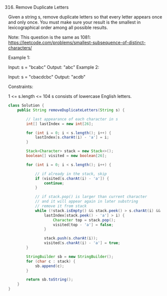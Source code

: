 316. Remove Duplicate Letters

Given a string s, remove duplicate letters so that every letter appears once and only once. You must make sure your result is the smallest in lexicographical order among all possible results.

Note: This question is the same as 1081: https://leetcode.com/problems/smallest-subsequence-of-distinct-characters/

 

Example 1:

Input: s = "bcabc"
Output: "abc"
Example 2:

Input: s = "cbacdcbc"
Output: "acdb"


Constraints:

1 <= s.length <= 104
s consists of lowercase English letters.

```java
class Solution {
    public String removeDuplicateLetters(String s) {

        // last appearance of each character in s
        int[] lastIndex = new int[26];

        for (int i = 0; i < s.length(); i++) {
            lastIndex[s.charAt(i) - 'a'] = i;
        }

        Stack<Character> stack = new Stack<>();
        boolean[] visited = new boolean[26];

        for (int i = 0; i < s.length(); i++) {

            // if already in the stack, skip
            if (visited[s.charAt(i) - 'a']) {
                continue;
            }

            // if stack.pop() is larger than current character
            // and it will appear again in later substring
            // remove it from stack
            while (!stack.isEmpty() && stack.peek() > s.charAt(i) &&
                lastIndex[stack.peek() - 'a'] > i) {
                    Character top = stack.pop();
                    visited[top - 'a'] = false;
                }

                stack.push(s.charAt(i));
                visited[s.charAt(i) - 'a'] = true;
        }

        StringBuilder sb = new StringBuilder();
        for (char c : stack) {
            sb.append(c);
        }

        return sb.toString();
    }
}
```

